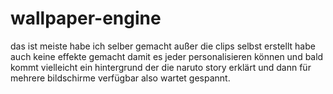 # wallpaper-engine
das ist meiste habe ich selber gemacht außer die clips selbst erstellt habe auch keine effekte gemacht damit es jeder personalisieren können und bald kommt vielleicht ein 
hintergrund der die naruto story erklärt und dann für mehrere bildschirme verfügbar also wartet gespannt.

